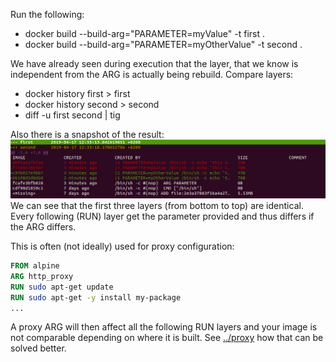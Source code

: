 Run the following:

* docker build --build-arg="PARAMETER=myValue" -t first .
* docker build --build-arg="PARAMETER=myOtherValue" -t second .

We have already seen during execution that the layer, that we know is independent from the ARG is actually being rebuild.
Compare layers:

* docker history first > first
* docker history second > second
* diff -u first second | tig

Also there is a snapshot of the result: ![diff](docker_layers_diff.png)
We can see that the first three layers (from bottom to top) are identical. Every following (RUN) layer get the parameter provided and thus differs if the ARG differs.


This is often (not ideally) used for proxy configuration:
```Dockerfile
FROM alpine
ARG http_proxy
RUN sudo apt-get update
RUN sudo apt-get -y install my-package
...
```
A proxy ARG will then affect all the following RUN layers and your image is not comparable depending on where it is built.
See [../proxy](../proxy) how that can be solved better.